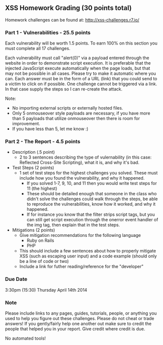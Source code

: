 ## XSS Homework Grading (30 points total)
Homework challenges can be found at: http://xss-challenges.r7.io/

### Part 1 - Vulnerabilities - 25.5 points
Each vulnerability will be worth 1.5 points. To earn 100% on this section you must complete all 17 challenges. 

Each vulnerability must call "alert(0)" via a payload entered through the website in order to demonstrate script execution. It is preferable that the injected JavaScript execute automatically when the page loads, but that may not be possible in all cases. Please try to make it automatic where you can. Each answer must be in the form of a URL (link) that you could send to a victim to click on if possible. One challenge cannot be triggered via a link. In that case supply the steps so I can re-create the attack.

Note: 
- No importing external scripts or externally hosted files.
- Only 5 onmouseover style payloads are necessary, if you have more than 5 payloads that utilize onmouseover then there is room for improvement.
- If you have less than 5, let me know :)

### Part 2 - The Report - 4.5 points
- Description (.5 point)
	- 2 to 3 sentences describing the type of vulernability (in this case: Reflected Cross-Site Scripting), what it is, and why it's bad.
- Test Steps (2 points)
	- 1 set of test steps for the highest challenges you solved. These must include how you found the vulnerability, and why it happened.
		- If you solved 1-7, 9, 10, and 11 then you would write test steps for 11 (the highest)
		- These should be detailed enough that someone in the class who didn't solve the challenges could walk through the steps, be able to reproduce the vulnerabilities, know how it worked, and why it happened.
		- If for instance you know that the filter strips script tags, but you can still get script execution through the onerror event handler of the img tag, then explain that in the test steps.
- Mitigations (2 points)
	- Give mitigation recommendations for the following language
		- Ruby on Rails
		- PHP
	- This should include a few sentences about how to properly mitigate XSS (such as escaping user input) and a code example (should only be a line of code or two)
	- Include a link for futher reading/reference for the "developer"

### Due Date
3:30pm (15:30) Thursday April 14th 2014 

### Note
Please include links to any pages, guides, tutorials, people, or anything you used to help you figure out these challenges. Please do not cheat or trade answers! If you gently/fairly help one another out make sure to credit the people that helped you in your report. Give credit where credit is due.

No automated tools!